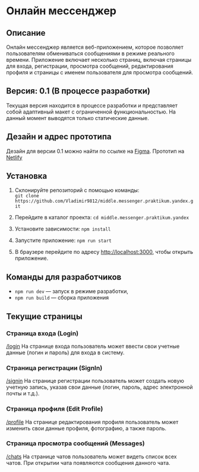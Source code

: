 # Онлайн мессенджер

## Описание
Онлайн мессенджер является веб-приложением, которое позволяет пользователям обмениваться сообщениями в режиме реального времени. Приложение включает несколько страниц, включая страницы для входа, регистрации, просмотра сообщений, редактирования профиля и страницы с именем пользователя для просмотра сообщений.

## Версия: 0.1 (В процессе разработки)
Текущая версия находится в процессе разработки и представляет собой адаптивный макет с ограниченной функциональностью. 
На данный момент выводятся только статические данные.

## Дезайн и адрес прототипа
Дезайн для версии 0.1 можно найти по ссылке на
[Figma](https://www.figma.com/file/jF5fFFzgGOxQeB4CmKWTiE/Chat_external_link?type=design&node-id=0-1&mode=design&t=lyLT5Bwv3rJk7JaJ-0). Прототип на [Netlify](https://meek-semolina-90a2b5.netlify.app)

## Установка

1.  Склонируйте репозиторий с помощью команды:    
    `git clone https://github.com/Vladimir9812/middle.messenger.praktikum.yandex.git`

2.  Перейдите в каталог проекта:
    `cd middle.messenger.praktikum.yandex`

3.  Установите зависимости:
    `npm install`

4.  Запустите приложение:
    `npm run start`

5.  В браузере перейдите по адресу [http://localhost:3000](http://localhost:3000), чтобы открыть приложение.


## Команды для разработчиков
- `npm run dev` — запуск в режиме разработки,
- `npm run build` — сборка приложения

## Текущие страницы

### Страница входа (Login)
[/login](http://localhost:3000/login)
На странице входа пользователь может ввести свои учетные данные (логин и пароль) для входа в систему.

### Страница регистрации (SignIn)
[/signin](http://localhost:3000/signin)
На странице регистрации пользователь может создать новую учетную запись, указав свои данные (логин, пароль, адрес электронной почты и т.д.).

### Страница профиля (Edit Profile)
[/profile](http://localhost:3000/profile)
На странице редактирования профиля пользователь может изменить свои данные профиля, фотографию, а также пароль.

### Страница просмотра сообщений (Messages)
[/chats](http://localhost:3000/chats)
На странице чатов пользователь может видеть список всех чатов. При открытии чата появляются сообщения данного чата.

